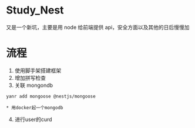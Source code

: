 # Study_Nest

又是一个新坑，主要是用 node 给前端提供 api，安全方面以及其他的日后慢慢加

# 流程

1. 使用脚手架搭建框架
2. 增加拼写检查
3. 关联 mongondb

```
yanr add mongoose @nestjs/mongoose

```

    * 用docker起一个mongodb
4. 进行user的curd
